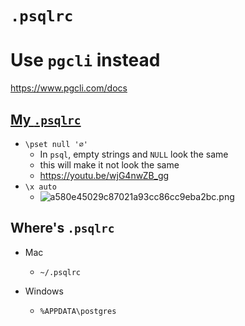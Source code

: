 # `.psqlrc`

# Use `pgcli` instead

https://www.pgcli.com/docs

## [My `.psqlrc`](https://github.com/Fullchee/mac-dotfiles/blob/master/.psqlrc)

-   `\pset null '∅'`
    -   In `psql`, empty strings and `NULL` look the same
    -   this will make it not look the same
    -   https://youtu.be/wjG4nwZB_gg
-   `\x auto`
    -   ![a580e45029c87021a93cc86cc9eba2bc.png](a580e45029c87021a93cc86cc9eba2bc.png)

## Where's `.psqlrc`

-   Mac
    -   `~/.psqlrc`
-   Windows

    -   `%APPDATA\postgres`

